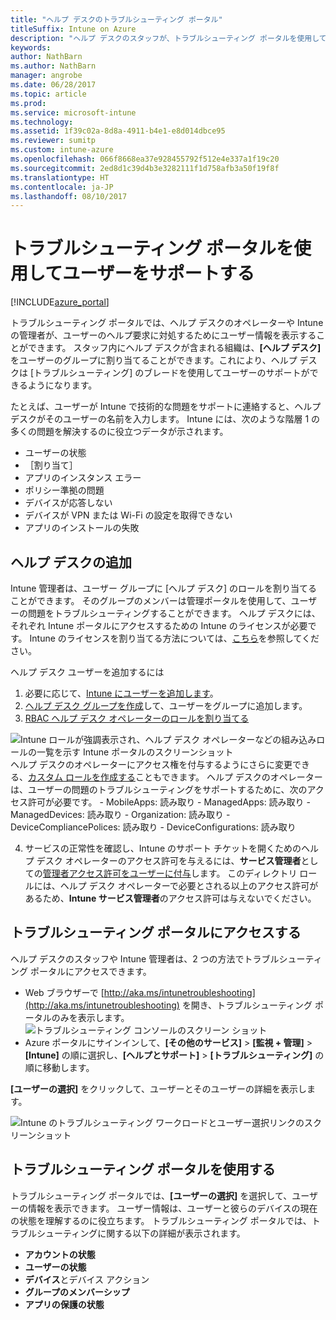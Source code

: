 ```yaml
---
title: "ヘルプ デスクのトラブルシューティング ポータル"
titleSuffix: Intune on Azure
description: "ヘルプ デスクのスタッフが、トラブルシューティング ポータルを使用して、ユーザーの技術的な問題を解決する"
keywords: 
author: NathBarn
ms.author: NathBarn
manager: angrobe
ms.date: 06/28/2017
ms.topic: article
ms.prod: 
ms.service: microsoft-intune
ms.technology: 
ms.assetid: 1f39c02a-8d8a-4911-b4e1-e8d014dbce95
ms.reviewer: sumitp
ms.custom: intune-azure
ms.openlocfilehash: 066f8668ea37e928455792f512e4e337a1f19c20
ms.sourcegitcommit: 2ed8d1c39d4b3e3282111f1d758afb3a50f19f8f
ms.translationtype: HT
ms.contentlocale: ja-JP
ms.lasthandoff: 08/10/2017
---
```

# <a name="use-the-troubleshooting-portal-to-help-users"></a>トラブルシューティング ポータルを使用してユーザーをサポートする

[!INCLUDE[azure_portal](./includes/azure_portal.md)]

トラブルシューティング ポータルでは、ヘルプ デスクのオペレーターや Intune の管理者が、ユーザーのヘルプ要求に対処するためにユーザー情報を表示することができます。 スタッフ内にヘルプ デスクが含まれる組織は、**[ヘルプ デスク]** をユーザーのグループに割り当てることができます。これにより、ヘルプ デスクは [トラブルシューティング] のブレードを使用してユーザーのサポートができるようになります。

たとえば、ユーザーが Intune で技術的な問題をサポートに連絡すると、ヘルプ デスクがそのユーザーの名前を入力します。 Intune には、次のような階層 1 の多くの問題を解決するのに役立つデータが示されます。
- ユーザーの状態
- ［割り当て］
- アプリのインスタンス エラー
- ポリシー準拠の問題
- デバイスが応答しない
-   デバイスが VPN または Wi-Fi の設定を取得できない
-   アプリのインストールの失敗

## <a name="add-help-desk-operators"></a>ヘルプ デスクの追加
Intune 管理者は、ユーザー グループに [ヘルプ デスク] のロールを割り当てることができます。 そのグループのメンバーは管理ポータルを使用して、ユーザーの問題をトラブルシューティングすることができます。 ヘルプ デスクには、それぞれ Intune ポータルにアクセスするための Intune のライセンスが必要です。 Intune のライセンスを割り当てる方法については、[こちら](licenses-assign.md)を参照してください。

ヘルプ デスク ユーザーを追加するには
1. 必要に応じて、[Intune にユーザーを追加します](users-add.md)。
2. [ヘルプ デスク グループを作成](groups-add.md)して、ユーザーをグループに追加します。
3. [RBAC ヘルプ デスク オペレーターのロールを割り当てる](role-based-access-control.md#built-in-roles)

  ![Intune ロールが強調表示され、ヘルプ デスク オペレーターなどの組み込みロールの一覧を示す Intune ポータルのスクリーンショット](./media/help-desk-user-add.png) ヘルプ デスクのオペレーターにアクセス権を付与するようにさらに変更できる、[カスタム ロールを作成する](role-based-access-control.md#custom-roles)こともできます。  ヘルプ デスクのオペレーターは、ユーザーの問題のトラブルシューティングをサポートするために、次のアクセス許可が必要です。
    - MobileApps: 読み取り
    - ManagedApps: 読み取り
    - ManagedDevices: 読み取り
    - Organization: 読み取り
    - DeviceCompliancePolices: 読み取り
    - DeviceConfigurations: 読み取り

4. サービスの正常性を確認し、Intune のサポート チケットを開くためのヘルプ デスク オペレーターのアクセス許可を与えるには、**サービス管理者**としての[管理者アクセス許可をユーザーに付与](https://docs.microsoft.com/azure/active-directory/active-directory-users-assign-role-azure-portal)します。 このディレクトリ ロールには、ヘルプ デスク オペレーターで必要とされる以上のアクセス許可があるため、**Intune サービス管理者**のアクセス許可は与えないでください。

## <a name="access-the-troubleshooting-portal"></a>トラブルシューティング ポータルにアクセスする

ヘルプ デスクのスタッフや Intune 管理者は、2 つの方法でトラブルシューティング ポータルにアクセスできます。
- Web ブラウザーで [http://aka.ms/intunetroubleshooting](http://aka.ms/intunetroubleshooting) を開き、トラブルシューティング ポータルのみを表示します。
  ![トラブルシューティング コンソールのスクリーン ショット](./media/help-desk-console.png)
- Azure ポータルにサインインして、**[その他のサービス]** > **[監視 + 管理]** > **[Intune]** の順に選択し、**[ヘルプとサポート]** > **[トラブルシューティング]** の順に移動します。

**[ユーザーの選択]** をクリックして、ユーザーとそのユーザーの詳細を表示します。

![Intune のトラブルシューティング ワークロードとユーザー選択リンクのスクリーンショット](media/help-desk-user.png)

## <a name="use-the-troubleshooting-portal"></a>トラブルシューティング ポータルを使用する

トラブルシューティング ポータルでは、**[ユーザーの選択]** を選択して、ユーザーの情報を表示できます。 ユーザー情報は、ユーザーと彼らのデバイスの現在の状態を理解するのに役立ちます。 トラブルシューティング ポータルでは、トラブルシューティングに関する以下の詳細が表示されます。
- **アカウントの状態**
- **ユーザーの状態**
- **デバイス**とデバイス アクション
- **グループのメンバーシップ**
- **アプリの保護の状態**
